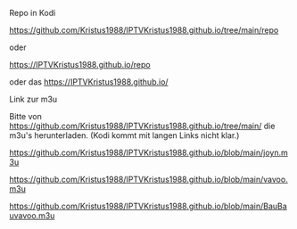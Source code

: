 Repo in Kodi

https://github.com/Kristus1988/IPTVKristus1988.github.io/tree/main/repo

oder

https://IPTVKristus1988.github.io/repo


oder das https://IPTVKristus1988.github.io/






Link zur m3u



Bitte von https://github.com/Kristus1988/IPTVKristus1988.github.io/tree/main/ die m3u's herunterladen. (Kodi kommt mit langen Links nicht klar.)

https://github.com/Kristus1988/IPTVKristus1988.github.io/blob/main/joyn.m3u

https://github.com/Kristus1988/IPTVKristus1988.github.io/blob/main/vavoo.m3u

https://github.com/Kristus1988/IPTVKristus1988.github.io/blob/main/BauBauvavoo.m3u
